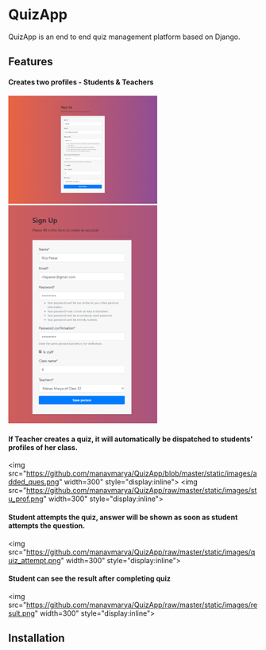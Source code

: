 # QuizApp

QuizApp is an end to end quiz management platform based on Django.

## Features

#### Creates two profiles - Students & Teachers
<img src="https://github.com/manavmarya/QuizApp/raw/master/static/images/stu_reg.png" width="300" style="display:inline">
<img src="https://github.com/manavmarya/QuizApp/raw/master/static/images/register.png" width=300" style="display:inline">

#### If Teacher creates a quiz, it will automatically be dispatched to students' profiles of her class.
<img src="https://github.com/manavmarya/QuizApp/blob/master/static/images/added_ques.png" width=300" style="display:inline">
<img src="https://github.com/manavmarya/QuizApp/raw/master/static/images/stu_prof.png" width=300" style="display:inline">
                                                                                                                        
#### Student attempts the quiz, answer will be shown as soon as student attempts the question.
<img src="https://github.com/manavmarya/QuizApp/raw/master/static/images/quiz_attempt.png" width=300" style="display:inline">

#### Student can see the result after completing quiz
<img src="https://github.com/manavmarya/QuizApp/raw/master/static/images/result.png" width=300" style="display:inline">

## Installation
